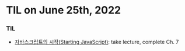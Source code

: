 # **TIL on June 25th, 2022**

### TIL
- [자바스크립트의 시작(Starting JavaScript)](../../../Languages/JavaScript/starting-js-lecture-06-24-2022.md): take lecture, complete Ch. 7